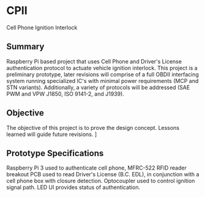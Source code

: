 # CPII
Cell Phone Ignition Interlock

## Summary
Raspberry Pi based project that uses Cell Phone and Driver's License authentication protocol to actuate vehicle ignition interlock. This project is a preliminary prototype, later revisions will comprise of a full OBDII interfacing system running specialized IC's with minimal power requirements (MCP and STN variants). Additionally, a variety of protocols will be addressed (SAE PWM and VPW J1850, ISO 9141-2, and J1939).

## Objective
The objective of this project is to prove the design concept. Lessons learned will guide future revisions. ]

## Prototype Specifications
Raspberry Pi 3 used to authenticate cell phone, MFRC-522 RFID reader breakout PCB used to read Driver's License (B.C. EDL), in conjunction with a cell phone box with closure detection. Optocoupler used to control ignition signal path. LED UI provides status of authentication.
